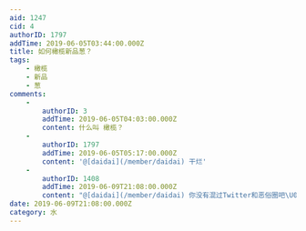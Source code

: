 ```yaml
---
aid: 1247
cid: 4
authorID: 1797
addTime: 2019-06-05T03:44:00.000Z
title: 如何橄榄新品葱？
tags:
    - 橄榄
    - 新品
    - 葱
comments:
    -
        authorID: 3
        addTime: 2019-06-05T04:03:00.000Z
        content: 什么叫 橄榄？
    -
        authorID: 1797
        addTime: 2019-06-05T05:17:00.000Z
        content: '@[daidai](/member/daidai) 干烂'
    -
        authorID: 1408
        addTime: 2019-06-09T21:08:00.000Z
        content: "@[daidai](/member/daidai) 你没有混过Twitter和恶俗圈吧\U0001F602"
date: 2019-06-09T21:08:00.000Z
category: 水
---
```



